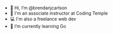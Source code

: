 - 👋 Hi, I’m @brendanjcarlson
- 👨‍ I'm an associate instructor at Coding Temple
- 💻 I'm also a freelance web dev
- 🌱 I’m currently learning Go
